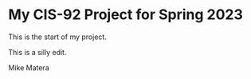 # My CIS-92 Project for Spring 2023 

This is the start of my project. 

This is a silly edit. 

Mike Matera
